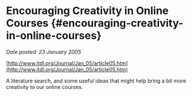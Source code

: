 # Encouraging Creativity in Online Courses {#encouraging-creativity-in-online-courses}

_Date posted: 23 January 2005_

[http://www.itdl.org/Journal/Jan_05/article05.htm](http://www.itdl.org/Journal/Jan_05/article05.htm)

A literature search, and some useful ideas that might help bring a bit more creativity to our online courses.
